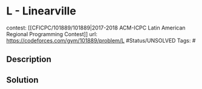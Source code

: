 # L - Linearville

contest: [[CFICPC/101889/101889|2017-2018 ACM-ICPC Latin American Regional Programming Contest]]
url: https://codeforces.com/gym/101889/problem/L
#Status/UNSOLVED
Tags: #

## Description

## Solution

